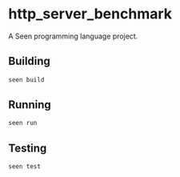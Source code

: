 # http_server_benchmark

A Seen programming language project.

## Building

```bash
seen build
```

## Running

```bash
seen run
```

## Testing

```bash
seen test
```
